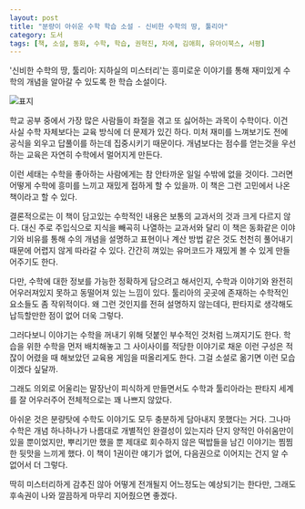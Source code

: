 ```yaml
---
layout: post
title: "분량이 아쉬운 수학 학습 소설 - 신비한 수학의 땅, 툴리아"
category: 도서
tags: [책, 소설, 동화, 수학, 학습, 권혁진, 차에, 김애희, 유아이북스, 서평]
---
```


'신비한 수학의 땅, 툴리아: 지하실의 미스터리'는
흥미로운 이야기를 통해 재미있게 수학의 개념을 알아갈 수 있도록 한 학습 소설이다.

![표지](https://lh3.googleusercontent.com/ONgyl-zH76CUXVRTtrpiQZ8zdrkhCQe8sGR3zcrMh4xIx3qTcbnsZeXjs1o3bqcoHjR3cvLV-RxsLg=s480)

학교 공부 중에서 가장 많은 사람들이 좌절을 겪고 또 싫어하는 과목이 수학이다.
이건 사실 수학 자체보다는 교육 방식에 더 문제가 있긴 하다.
미처 재미를 느껴보기도 전에 공식을 외우고 답풀이를 하는데 집중시키기 때문이다.
개념보다는 점수를 얻는것을 우선하는 교육은 자연히 수학에서 멀어지게 만든다.

이런 세태는 수학을 좋아하는 사람에게는 참 안타까운 일일 수밖에 없을 것이다.
그러면 어떻게 수학에 흥미를 느끼고 재밌게 접하게 할 수 있을까.
이 책은 그런 고민에서 나온 책이라고 할 수 있다.

결론적으로는 이 책이 담고있는 수학적인 내용은 보통의 교과서의 것과 크게 다르지 않다.
대신 주로 주입식으로 지식을 빼곡히 나열하는 교과서와 달리
이 책은 동화같은 이야기와 비유를 통해 수의 개념을 설명하고
표현이나 계산 방법 같은 것도 천천히 풀어내기 때문에
어렵지 않게 따라갈 수 있다.
간간히 껴있는 유머코드가 재밌게 볼 수 있게 만들어주기도 한다.

다만, 수학에 대한 정보를 가능한 정확하게 담으려고 해서인지,
수학과 이야기와 완전히 어우러져있지 못하고 동떨어져 있는 느낌이 있다.
툴리아의 곳곳에 존재하는 수학적인 요소들도 좀 작위적이다.
왜 그런 것인지를 전혀 설명하지 않는데다, 판타지로 생각해도 납득할만한 점이 없어 더욱 그렇다.

그러다보니 이야기는 수학을 꺼내기 위해 덧붙인 부수적인 것처럼 느껴지기도 한다.
학습을 위한 수학을 먼저 배치해놓고 그 사이사이를 적당한 이야기로 채운 이런 구성은
적잖이 어렸을 때 해보았던 교육용 게임을 떠올리게도 한다.
그걸 소설로 옮기면 이런 모습이겠다 싶달까.

그래도 의외로 어울리는 말장난이 피식하게 만들면서도
수학과 툴리아라는 판타지 세계를 잘 어우러주어
전체적으로는 꽤 나쁘지 않았다.

아쉬운 것은 분량탓에 수학도 이야기도 모두 충분하게 담아내지 못했다는 거다.
그나마 수학은 개념 하나하나가 나름대로 개별적인 완결성이 있는지라
단지 양적인 아쉬움만이 있을 뿐이었지만,
뿌리기만 했을 뿐 제대로 회수하지 않은 떡밥들을 남긴 이야기는 찜찜한 뒷맛을 느끼게 했다.
이 책이 1권이란 얘기가 없어, 다음권으로 이어지는 건지 알 수 없어서 더 그렇다.

딱히 미스터리하게 감추진 않아 어떻게 전개될지 어느정도는 예상되기는 한다만,
그래도 후속권이 나와 깔끔하게 마무리 지어줬으면 좋겠다.

